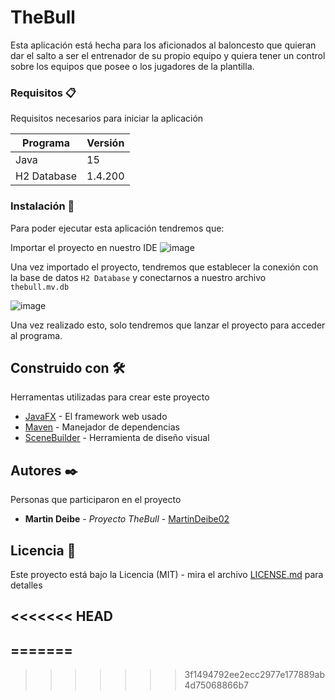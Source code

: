 # TheBull

Esta aplicación está hecha para los aficionados al baloncesto que quieran dar el salto a ser el entrenador 
de su propio equipo y quiera tener un control sobre los equipos que posee o los jugadores de la plantilla. 

### Requisitos 📋

Requisitos necesarios para iniciar la aplicación

|Programa | Versión|
| -- | -- |
| Java | 15|
| H2 Database | 1.4.200|

### Instalación 🔧

Para poder ejecutar esta aplicación tendremos que:

Importar el proyecto en nuestro IDE
![image](https://user-images.githubusercontent.com/39226660/172621256-9c99d3fa-a53a-415b-98b4-9a0768e7eff4.png)

Una vez importado el proyecto, tendremos que establecer la conexión con la base de datos `H2 Database` y conectarnos
a nuestro archivo `thebull.mv.db`


![image](https://user-images.githubusercontent.com/39226660/172621895-5c42a319-3cc8-4ccd-b7d6-bbb9653bce15.png)

Una vez realizado esto, solo tendremos que lanzar el proyecto para acceder al programa.


## Construido con 🛠️

Herramentas utilizadas para crear este proyecto

* [JavaFX](https://openjfx.io) - El framework web usado
* [Maven](https://maven.apache.org/) - Manejador de dependencias
* [SceneBuilder](https://gluonhq.com/products/scene-builder/) - Herramienta de diseño visual


## Autores ✒️

Personas que participaron en el proyecto

* **Martin Deibe** - *Proyecto TheBull* - [MartinDeibe02](https://github.com/MartinDeibe02)

## Licencia 📄

Este proyecto está bajo la Licencia (MIT) - mira el archivo [LICENSE.md](LICENSE) para detalles



<<<<<<< HEAD
---
=======
---
>>>>>>> 3f1494792ee2ecc2977e177889ab4d75068866b7
